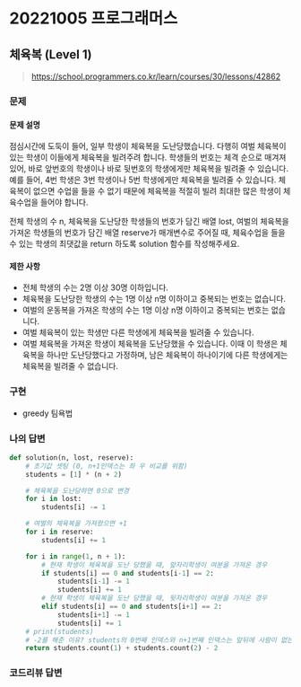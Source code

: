 # 20221005 프로그래머스

## 체육복 (Level 1)
> https://school.programmers.co.kr/learn/courses/30/lessons/42862

### 문제
#### 문제 설명
점심시간에 도둑이 들어, 일부 학생이 체육복을 도난당했습니다. 다행히 여벌 체육복이 있는 학생이 이들에게 체육복을 빌려주려 합니다. 학생들의 번호는 체격 순으로 매겨져 있어, 바로 앞번호의 학생이나 바로 뒷번호의 학생에게만 체육복을 빌려줄 수 있습니다. 예를 들어, 4번 학생은 3번 학생이나 5번 학생에게만 체육복을 빌려줄 수 있습니다. 체육복이 없으면 수업을 들을 수 없기 때문에 체육복을 적절히 빌려 최대한 많은 학생이 체육수업을 들어야 합니다.

전체 학생의 수 n, 체육복을 도난당한 학생들의 번호가 담긴 배열 lost, 여벌의 체육복을 가져온 학생들의 번호가 담긴 배열 reserve가 매개변수로 주어질 때, 체육수업을 들을 수 있는 학생의 최댓값을 return 하도록 solution 함수를 작성해주세요.

#### 제한 사항
- 전체 학생의 수는 2명 이상 30명 이하입니다.
- 체육복을 도난당한 학생의 수는 1명 이상 n명 이하이고 중복되는 번호는 없습니다.
- 여벌의 운동복을 가져온 학생의 수는 1명 이상 n명 이하이고 중복되는 번호는 없습니다.
- 여벌 체육복이 있는 학생만 다른 학생에게 체육복을 빌려줄 수 있습니다.
- 여벌 체육복을 가져온 학생이 체육복을 도난당했을 수 있습니다. 이때 이 학생은 체육복을 하나만 도난당했다고 가정하며, 남은 체육복이 하나이기에 다른 학생에게는 체육복을 빌려줄 수 없습니다.

### 구현
- greedy 팀욕법

### 나의 답변
```python
def solution(n, lost, reserve):
    # 초기값 셋팅 (0, n+1인덱스는 좌 우 비교를 위함)
    students = [1] * (n + 2)

    # 체육복을 도난당하면 0으로 변경
    for i in lost:
        students[i] -= 1

    # 여벌의 체육복을 가져왔으면 +1
    for i in reserve:
        students[i] += 1

    for i in range(1, n + 1):
        # 현재 학생이 체육복을 도난 당했을 때, 앞자리학생이 여분을 가져온 경우
        if students[i] == 0 and students[i-1] == 2:
            students[i-1] -= 1
            students[i] += 1
        # 현재 학생이 체육복을 도난 당했을 때, 뒷자리학생이 여분을 가져온 경우
        elif students[i] == 0 and students[i+1] == 2:
            students[i+1] -= 1
            students[i] += 1
    # print(students)
    # -2를 해준 이유? students의 0번째 인덱스와 n+1번째 인덱스는 앞뒤에 사람이 없는 자리의 경우를 대비함
    return students.count(1) + students.count(2) - 2
```

### 코드리뷰 답변
```python
```